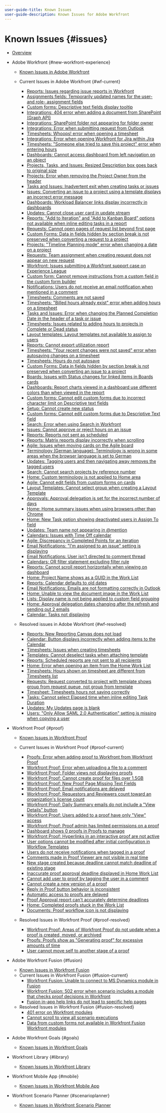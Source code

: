 ```yaml
---
user-guide-title: Known Issues
user-guide-description: Known Issues for Adobe Workfront
---
```


# Known Issues {#issues}

+ [Overview](overview.md)

+ Adobe Workfront {#new-workfront-experience}
  + [Known Issues in Adobe Workfront](newworkfrontexperience.md)
  + Current Issues in Adobe Workfront {#wf-current}
    + [Reports: Issues regarding issue reports in Workfront](known-issues-workfront/wf-reports-issues-with-issue-reports.md)
    + [Assignments fields: Temporarily updated names for the user- and role- assignment fields](known-issues-workfront/wf-assignments-temp-updated-names.md)
    + [Custom forms: Descriptive text fields display tooltip](known-issues-workfront/wf-custom-forms-descriptive-text-tooltip.md)
    + [Integrations: 404 error when adding a document from SharePoint (Graph API)](known-issues-workfront/wf-integrations-sharepoint-graph-api-returns-404.md)
    + [Integrations: SharePoint folder not appearing for folder owner](known-issues-workfront/wf-integrations-sharepoint-folder-not-appearing-for-owner.md)
    + [Integrations: Error when submitting request from Outlook ](known-issues-workfront/wf-integrations-error-when-creating-request-from-outlook.md)
    + [Timesheets: Whoops! error when opening a timesheet](known-issues-workfront/wf-timesheet-whoops-error-when-opening-timesheet.md)
    + [Integrations: Error when opening Workfront for Jira within Jira](known-issues-workfront/wf-error-when-opening-wf-for-jira-within-jira.md)
    + [Timesheets: "Someone else tried to save this project" error when entering hours](known-issues-workfront/wf-timesheets-not-autosaving-due-to-error.md)
    + [Dashboards: Cannot access dashboard from left navigation on an object](known-issues-workfront/wf-dashboards-cannot-open-from-left-nav.md)
    + [Projects, Tasks, and Issues: Resized Description box goes back to original size](known-issues-workfront/wf-projects-description-field-size-snaps-back.md)
    + [Projects: Error when removing the Project Owner from the header](known-issues-workfront/wf-projects-error-when-removing-project-owner.md)
    + [Tasks and Issues: Inadvertent exit when creating tasks or issues](known-issues-workfront/wf-inadvertent-exit-creating-tasks-or-issues.md)
    + [Issues: Converting an issue to a project using a template displays an incorrect error message](known-issues-workfront/wf-converting-issue-to-project-missing-error-message.md)
    + [Dashboards: Workload Balancer links display incorrectly in dashboards](known-issues-workfront/wf-dashboard-workload-balancer-links-display-incorrectly.md)
    + [Updates: Cannot close user card in update stream](known-issues-workfront/wf-updates-cant-close-user-card.md)
    + [Reports: "Add to Iteration" and "Add to Kanban Board" options not available when inline editing tasks in a report](known-issues-workfront/wf-reports-no-option-to-add-to-kanban.md)
    + [Requests: Cannot open pages of request list beyond first page](known-issues-workfront/wf-requests-cannot-open-second-page-of-requests-list.md)
    + [Custom Forms: Data in fields hidden by section break is not preserved when converting a request to a project](known-issues-workfront/wf-requests-cust-form-data-hidden-not-converted.md)
    + [Projects: "Timeline Planning mode" error when changing a date on a project](known-issues-workfront/wf-projects-error-when-using-timeline-planning.md)
    + [Requests: Team assignment when creating request does not appear on new request](known-issues-workfront/wf-teams-assignment-lost-when-creating-requests.md)
    + [Workfront: Issues submitting a Workfront support case on Experience League](known-issues-workfront/wf-support-issues-submitting-support-case.md)
    + [Custom form: Cannot remove instructions from a custom field in the custom form builder](known-issues-workfront/wf-cust-form-cannot-remove-instructions-from-field.md)
    + [Notifications: Users do not receive an email notification when mentioned in a comment](known-issues-workfront/wf-notif-users-not-receive-email-when-mentioned.md)
    + [Timesheets: Comments are not saved](known-issues-workfront/resolved-issues-wf/wf-timesheets-comments-not-save.md)
    + [Timesheets: "Billed hours already exist" error when adding hours on a timesheet](known-issues-workfront/wf-timesheets-billed-hours-already-exist.md)
    + [Tasks and Issues: Error when changing the Planned Completion Date in the header of a task or issue](known-issues-workfront/resolved-issues-wf/wf-500-error-planned-completion.md)
    + [Timesheets: Issues related to adding hours to projects in Complete or Dead status](known-issues-workfront/wf-timesheets-add-hours-to-complete-dead.md)
    + [Layout templates: Layout templates not available to assign to users](known-issues-workfront/wf-layout-templates-not-available-to-assign.md)
    + [Reports: Cannot export utilization report](known-issues-workfront/wf-reports-cannot-export-utilization-report.md)
    + [Timesheets: "Your recent changes were not saved" error when autosaving changes on a timesheet](known-issues-workfront/wf-timesheets-recent-changes-not-saved-error.md)
    + [Timesheets: Hours do not autosave](known-issues-workfront/wf-timesheets-hours-do-not-autosave.md)
    + [Custom Forms: Data in fields hidden by section break is not preserved when converting an issue to a project](known-issues-workfront/wf-custom-forms-data-lost-hidden-section-break.md)
    + [Boards: Issues with Status changes for linked items in Boards cards](known-issues-workfront/resolved-issues-wf/wf-boards-issues-status-change.md)
    + [Dashboards: Report charts viewed in a dashboard use different colors than when viewed in the report](known-issues-workfront/wf-dashboard-reports-wrong-color.md)
    + [Custom forms: Cannot edit custom forms due to incorrect character limit on Descriptive text fields](known-issues-workfront/wf-custom-form-incorrect-character-limit.md)
    + [Setup: Cannot create new status](known-issues-workfront/resolved-issues-wf/wf-cannot-create-new-status.md)
    + [Custom forms: Cannot edit custom forms due to Descriptive Text field](known-issues-workfront/wf-cust-form-descr-text-label-error.md)
    + [Search: Error when using Search in Workfront](known-issues-workfront/wf-search-error-using-search.md) 
    + [Issues: Cannot approve or reject hours on an issue](known-issues-workfront/wf-issues-cannot-approve-hours.md)
    + [Reports: Reports not sent as scheduled](known-issues-workfront/wf-reports-not-sent-as-scheduled.md)
    + [Reports: Matrix reports display incorrectly when scrolling](known-issues-workfront/wf-reports-matrix-display-incorrectly.md)
    + [Agile: Issues when moving cards on the Agile board](known-issues-workfront/wf-agile-issues-moving-cards.md)
    + [Terminology (German language): Terminology is wrong in some areas when the browser language is set to German](known-issues-workfront/wf-terminology-in-german.md)
    + [Updates: Tagging users and then navigating away removes the tagged users](known-issues-workfront/resolved-issues-wf/wf-updates-tag-users-navigate-away-untags.md)
    + [Search: Cannot search projects by reference number](known-issues-workfront/wf-search-cannot-search-proj-by-ref-number.md)
    + [Home: Custom terminology is not applied to Home area](known-issues-workfront/wf-home-custom-term-not-applied-to-home.md)
    + [Agile: Cannot edit fields from custom forms on cards](known-issues-workfront/wf-agile-cannot-edit-fields-custom-cards.md)
    + [Layout Templates: Cannot select group when creating a Layout Template](known-issues-workfront/wf-layout-templ-cannot-select-group.md)
    + [Approvals: Approval delegation is set for the incorrect number of days](known-issues-workfront/wf-approval-delegation-incorrect-number-of-days.md)
    + [Home: Home summary issues when using browsers other than Chrome](known-issues-workfront/wf-home-summary-issues-when-not-using-chrome.md)
    + [Home: New Task option showing deactivated users in Assign To field](known-issues-workfront/wf-home-new-task-option-showing-deactivated-users.md)
    + [Updates: Team name not appearing in @mention](known-issues-workfront/wf-updates-team-name-not-in-mention.md)
    + [Calendars: Issues with Time Off calendar](known-issues-workfront/wf-calendars-issue-time-off.md)
    + [Agile: Discrepancy in Completed Points for an iteration](known-issues-workfront/wf-agile-discrepancy-in-completed-points.md)
    + [Email Notifications: "I'm assigned to an issue" setting is displaying](known-issues-workfront/wf-email-notif-im-assigned-to-issue-displaying.md)
    + [Email Notifications: User isn't directed to comment thread](known-issues-workfront/wf-email-notif-user-not-directed-to-thread.md)
    + [Calendars: OR filter statement excluding filter rule](known-issues-workfront/wf-calendars-or-filter-statement.md)
    + [Reports: Cannot scroll report horizontally when viewing on dashboard](known-issues-workfront/wf-reports-cannot-scroll-horizontally.md)
    + [Home: Project Name shows as a GUID in the Work List](known-issues-workfront/wf-home-project-name-shows-as-guid.md)
    + [Reports: Calendar defaults to old dates](known-issues-workfront/wf-reports-caledar-defaults-to-old-dates.md)
    + [Email Notifications: Emails are not formatting correctly in Outlook](known-issues-workfront/wf-email-notif-not-formatting-in-outlook.md) 
    + [Home: Unable to view the document image in the Work List](known-issues-workfront/wf-home-unable-to-view-document-image.md)
    + [Lists: Display name is not being applied to custom field grouping](known-issues-workfront/wf-lists-display-name-not-applied-to-grouping.md)
    + [Home: Approval delegation dates changing after the refresh and sending out 2 emails](known-issues-workfront/wf-home-approval-delegation-dates-changing.md)
    + [Calendar: Tasks not displaying](known-issues-workfront/wf-calendar-tasks-not-displaying.md)

  + Resolved issues in Adobe Workfront {#wf-resolved}
    + [Reports: New Reporting Canvas does not load](known-issues-workfront/resolved-issues-wf/wf-reports-new-canvas-does-not-load.md)
    + [Calendar: Button displays incorrectly when adding items to the Calendar](known-issues-workfront/resolved-issues-wf/wf-calendar-button-displays-incorrectly.md)
    + [Timesheets: Issues when creating timesheets](known-issues-workfront/resolved-issues-wf/wf-timesheets-issues-creating-timesheets.md)
    + [Templates: Cannot deselect tasks when attaching template](known-issues-workfront/resolved-issues-wf/wf-templ-cannot-deselect-tasks.md)
    + [Reports: Scheduled reports are not sent to all recipients](known-issues-workfront/resolved-issues-wf/wf-reports-scheduled-not-sent-to-all.md)
    + [Home: Error when opening an item from the Home Work List](known-issues-workfront/resolved-issues-wf/wf-home-error-opening-item-work-list.md)
    + [Timesheets: Hours shown on timesheet are different from Timesheets list](known-issues-workfront/resolved-issues-wf/wf-timesheets-hours-different-in-list.md)
    + [Requests: Request converted to project with template shows group from request queue, not group from template](known-issues-workfront/resolved-issues-wf/wf-requests-converted-shows-group-from-queue.md)
    + [Timesheet: Timesheets hours not saving correctly](known-issues-workfront/resolved-issues-wf/wf-timesheets-hours-not-autosaving-correctly.md)
    + [Tasks: Cannot select Elapsed time when inline editing Task Duration](known-issues-workfront/resolved-issues-wf/wf-tasks-cannot-select-elapsed-time.md)
    + [Updates: My Updates page is blank](known-issues-workfront/resolved-issues-wf/wf-updates-my-updates-blank.md)
    + [Users: "Only Allow SAML 2.0 Authentication" setting is missing when copying a user](known-issues-workfront/resolved-issues-wf/wf-users-only-allow-saml-setting-missing.md)



+ Workfront Proof {#proof}
  + [Known Issues in Workfront Proof](workfrontproof.md)
  + Current Issues in Workfront Proof {#proof-current}
    + [Proofs: Error when adding proof to Workfront from Workfront Proof](known-issues-workfront-proof/proof-error-when-linking-proof-to-wf-from-phq.md)
    + [Workfront Proof: Error when uploading a file to a comment](known-issues-workfront-proof/proof-error-when-uploading-file-to-comment.md)
    + [Workfront Proof: Folder views not displaying proofs](known-issues-workfront-proof/proof-folder-views-not-displaying-proofs.md)
    + [Workfront Proof: Cannot create proof for files over 1.5GB](known-issues-workfront-proof/proof-cannot-proof-files-over-1-5gb.md)
    + [Workfront Proof: New Proof Page Missing Text Fields](known-issues-workfront-proof/proof-new-page-missing-text-fields.md)
    + [Workfront Proof: Email notifications are delayed](known-issues-workfront-proof/proof-delays-receiving-email-notifications.md)
    + [Workfront Proof: Requestors and Reviewers count toward an organization's license count](known-issues-workfront-proof/proof-requestor-reviewer-count-as-licenses.md)
    + [Workfront Proof: Daily Summary emails do not include a "View Details" button](known-issues-workfront-proof/proof-daily-summary-email-no-view-details-button.md)
    + [Workfront Proof: Users added to a proof have only "View" access](known-issues-workfront-proof/proof-added-users-have-only-view.md) 
    + [Workfront Proof: Proof admin has limited permissions on a proof](known-issues-workfront-proof/proof-admin-has-limited-permissions.md)
    + [Dashboard shows 0 proofs in Proofs to manage](known-issues-workfront-proof/zero-proofs-to-manage.md)
    + [Workfront Proof: Hyperlinks in an interactive proof are not active](known-issues-workfront-proof/proof-hyperlinks-are-not-active.md)
    + [User options cannot be modified after initial configuration in Workflow Templates](known-issues-workfront-proof/user-options-cannot-be-modified-after-initial-configuration.md)
    + [Users do not receive notifications when tagged in a proof](known-issues-workfront-proof/users-do-not-receive-notifications-when-tagged-in-a-proof.md)
    + [Comments made in Proof Viewer are not visible in real time](known-issues-workfront-proof/comments-not-visible-in-real-time.md)
    + [New stage created because deadline cannot match deadline of existing stage](known-issues-workfront-proof/new-stage-created.md)
    + [Inaccurate proof approval deadline displayed in Home Work List](known-issues-workfront-proof/inaccurate-proof-approval-deadline-displayed.md)
    + [Cannot add user to proof by tagging the user in a comment](known-issues-workfront-proof/cannot-add-user-to-proof.md)
    + [Cannot create a new version of a proof](known-issues-workfront-proof/cannot-create-a-new-version-of-a-proof.md)
    + [Reply in Proof button behavior is inconsistent](known-issues-workfront-proof/reply-in-proof-button-behavior-is-inconsistent.md)
    + [Automatic access to proofs are delayed](known-issues-workfront-proof/automatic-access-to-proofs-are-delayed.md)
    + [Proof Approval report can't accurately determine deadlines](known-issues-workfront-proof/proof-approval-report-cant-accurately-determine-deadlines.md)
    + [Home: Completed proofs stuck in the Work List](known-issues-workfront-proof/completed-proofs-stuck-in-the-work-list.md)
    + [Documents: Proof workflow icon is not displaying](known-issues-workfront-proof/proof-workflow-icon-is-not-displaying.md)

  + Resolved Issues in Workfront Proof {#proof-resolved}
    + [Workfront Proof: Areas of Workfront Proof do not update when a proof is created, moved, or archived](known-issues-workfront-proof/resolved-issues-proof/proof-areas-not-update-when-proof-moved.md)
    + [Proofs: Proofs show as "Generating proof" for excessive amounts of time](known-issues-workfront-proof/resolved-issues-proof/generating-proof-for-excessive-amounts-of-time.md)
    + [User cannot move self to another stage of a proof](known-issues-workfront-proof/resolved-issues-proof/user-cannot-move-self-to-another-stage-of-a-proof.md)

+ Adobe Workfront Fusion {#fusion}
  + [Known Issues in Workfront Fusion](workfrontfusion.md)
  + Current Issues in Workfront Fusion {#fusion-current}
    + [Workfront Fusion: Unable to connect to MS Dynamics module in Fusion](known-issues-workfront-fusion/fusion-unable-to-connect-to-ms-dynamics-module.md)
    + [Workfront Fusion: 502 error when scenario includes a module that checks proof decisions in Workfront](known-issues-workfront-fusion/fusion-502-error-when-checking-proof-decision.md)
    + [Fusion in-app help links do not lead to specific help pages](known-issues-workfront-fusion/help-links-in-modules-not-working.md)
  + Resolved Issues in Workfront Fusion {#fusion-resolved}
    + [401 error on Workfront modules](known-issues-workfront-fusion/resolved-issues-fusion/401-error-on-workfront-modules.md)
    + [Cannot scroll to view all scenario executions](known-issues-workfront-fusion/resolved-issues-fusion/cannot-scroll-to-view-all-scenario-executions.md)
    + [Data from custom forms not available in Workfront Fusion Workfront modules](known-issues-workfront-fusion/resolved-issues-fusion/data-from-custom-forms-not-available.md)

+ Adobe Workfront Goals {#goals}
  + [Known Issues in Workfront Goals](workfrontgoals.md)
+ Workfront Library {#library}
  + [Known Issues in Workfront Library](workfrontlibrary.md)
+ Workfront Mobile App {#mobile}
  + [Known Issues in Workfront Mobile App](workfrontmobile.md)
+ Workfront Scenario Planner {#scenarioplanner}
  + [Known Issues in Workfront Scenario Planner](workfrontscenarioplanner.md)

<!--

Articles must be added to this TOC file in order to render.

Use this list format to specify links to articles and section headings that expand and collapse in the left rail of the user guide.

An article link CANNOT be used as a section heading.

Page url - https://one.workfront.com/s/article/Known-Issues

Known Issues in the new Workfront experience
Known Issues in Workfront Fusion
Known Issues in Workfront Goals
Known Issues in Workfront Library
Known Issues in the Workfront Mobile App
Known Issues in Workfront Proof
Known Issues in Workfront Scenario Planner

-->
